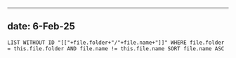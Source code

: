  ---
date: 6-Feb-25
---

```dataview
LIST WITHOUT ID "[["+file.folder+"/"+file.name+"]]" WHERE file.folder = this.file.folder AND file.name != this.file.name SORT file.name ASC
```
